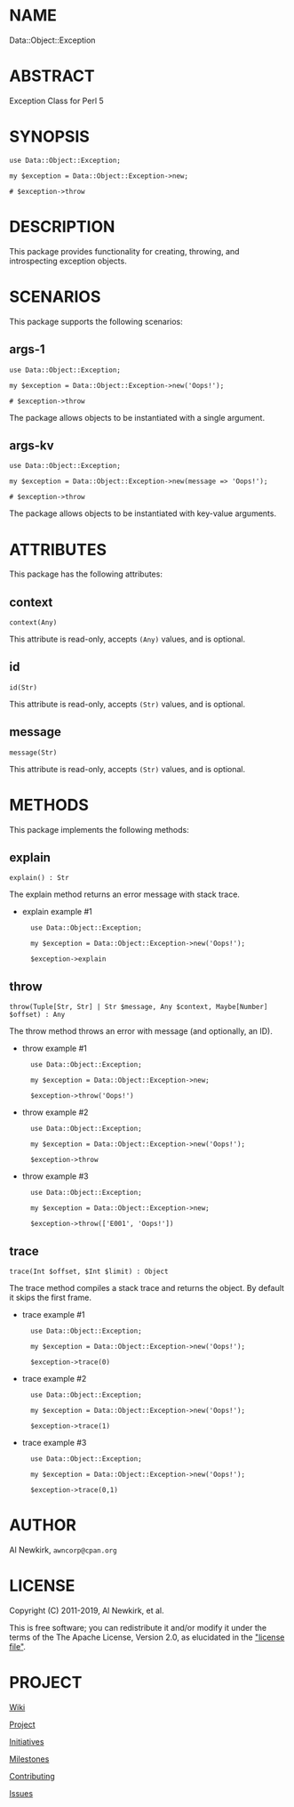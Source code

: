 # NAME

Data::Object::Exception

# ABSTRACT

Exception Class for Perl 5

# SYNOPSIS

    use Data::Object::Exception;

    my $exception = Data::Object::Exception->new;

    # $exception->throw

# DESCRIPTION

This package provides functionality for creating, throwing, and introspecting
exception objects.

# SCENARIOS

This package supports the following scenarios:

## args-1

    use Data::Object::Exception;

    my $exception = Data::Object::Exception->new('Oops!');

    # $exception->throw

The package allows objects to be instantiated with a single argument.

## args-kv

    use Data::Object::Exception;

    my $exception = Data::Object::Exception->new(message => 'Oops!');

    # $exception->throw

The package allows objects to be instantiated with key-value arguments.

# ATTRIBUTES

This package has the following attributes:

## context

    context(Any)

This attribute is read-only, accepts `(Any)` values, and is optional.

## id

    id(Str)

This attribute is read-only, accepts `(Str)` values, and is optional.

## message

    message(Str)

This attribute is read-only, accepts `(Str)` values, and is optional.

# METHODS

This package implements the following methods:

## explain

    explain() : Str

The explain method returns an error message with stack trace.

- explain example #1

        use Data::Object::Exception;

        my $exception = Data::Object::Exception->new('Oops!');

        $exception->explain

## throw

    throw(Tuple[Str, Str] | Str $message, Any $context, Maybe[Number] $offset) : Any

The throw method throws an error with message (and optionally, an ID).

- throw example #1

        use Data::Object::Exception;

        my $exception = Data::Object::Exception->new;

        $exception->throw('Oops!')

- throw example #2

        use Data::Object::Exception;

        my $exception = Data::Object::Exception->new('Oops!');

        $exception->throw

- throw example #3

        use Data::Object::Exception;

        my $exception = Data::Object::Exception->new;

        $exception->throw(['E001', 'Oops!'])

## trace

    trace(Int $offset, $Int $limit) : Object

The trace method compiles a stack trace and returns the object. By default it
skips the first frame.

- trace example #1

        use Data::Object::Exception;

        my $exception = Data::Object::Exception->new('Oops!');

        $exception->trace(0)

- trace example #2

        use Data::Object::Exception;

        my $exception = Data::Object::Exception->new('Oops!');

        $exception->trace(1)

- trace example #3

        use Data::Object::Exception;

        my $exception = Data::Object::Exception->new('Oops!');

        $exception->trace(0,1)

# AUTHOR

Al Newkirk, `awncorp@cpan.org`

# LICENSE

Copyright (C) 2011-2019, Al Newkirk, et al.

This is free software; you can redistribute it and/or modify it under the terms
of the The Apache License, Version 2.0, as elucidated in the ["license
file"](https://github.com/iamalnewkirk/data-object-exception/blob/master/LICENSE).

# PROJECT

[Wiki](https://github.com/iamalnewkirk/data-object-exception/wiki)

[Project](https://github.com/iamalnewkirk/data-object-exception)

[Initiatives](https://github.com/iamalnewkirk/data-object-exception/projects)

[Milestones](https://github.com/iamalnewkirk/data-object-exception/milestones)

[Contributing](https://github.com/iamalnewkirk/data-object-exception/blob/master/CONTRIBUTE.md)

[Issues](https://github.com/iamalnewkirk/data-object-exception/issues)
